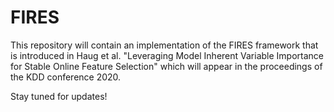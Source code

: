 # FIRES
This repository will contain an implementation of the FIRES framework that is introduced in
Haug et al. "Leveraging Model Inherent Variable Importance for Stable Online Feature Selection" which will appear in the proceedings of the KDD conference 2020.

Stay tuned for updates!
